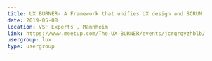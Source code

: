 ```yaml
---
title: UX BURNER- A Framework that unifies UX design and SCRUM
date: 2019-05-08
location: VSF Experts , Mannheim
link: https://www.meetup.com/The-UX-BURNER/events/jcrqrqyzhblb/
usergroup: lux
type: usergroup
---
```

